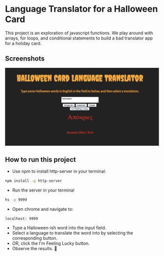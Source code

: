 # Language Translator for a Halloween Card

This project is an exploration of javascript functions. We play around with arrays, for loops, and conditional statements to build a bad translator app for a holiday card.

## Screenshots
![main screen shot](./screenshots/lang.png)

## How to run this project
* Use npm to install http-server in your terminal:
```sh
npm install -g http-server
```
* Run the server in your terminal
```sh
hs -p 9999
```
* Open chrome and navigate to:
```
localhost: 9999
```
* Type a Halloween-ish word into the input field.
* Select a language to translate the word into by selecting the corresponding button.
* OR, click the I'm Feeling Lucky button.
* Observe the results. :ghost:
